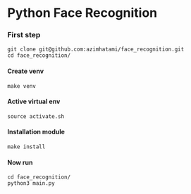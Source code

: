 # Python Face Recognition

### First step
```
git clone git@github.com:azimhatami/face_recognition.git
cd face_recognition/
```

#### Create venv
```
make venv
```

#### Active virtual env
```
source activate.sh
```

#### Installation module
```
make install
```

#### Now run
```
cd face_recognition/
python3 main.py
```
